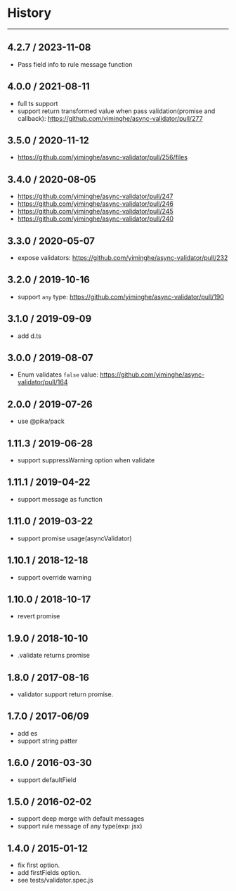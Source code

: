 # History
----

## 4.2.7 / 2023-11-08

- Pass field info to rule message function

## 4.0.0 / 2021-08-11

- full ts support
- support return transformed value when pass validation(promise and callback): https://github.com/yiminghe/async-validator/pull/277

## 3.5.0 / 2020-11-12

- https://github.com/yiminghe/async-validator/pull/256/files

## 3.4.0 / 2020-08-05

- https://github.com/yiminghe/async-validator/pull/247
- https://github.com/yiminghe/async-validator/pull/246
- https://github.com/yiminghe/async-validator/pull/245
- https://github.com/yiminghe/async-validator/pull/240

## 3.3.0 / 2020-05-07

- expose validators: https://github.com/yiminghe/async-validator/pull/232

## 3.2.0 / 2019-10-16

- support `any` type: https://github.com/yiminghe/async-validator/pull/190

## 3.1.0 / 2019-09-09

- add d.ts

## 3.0.0 / 2019-08-07

- Enum validates `false` value: https://github.com/yiminghe/async-validator/pull/164

## 2.0.0 / 2019-07-26

- use @pika/pack

## 1.11.3 / 2019-06-28

- support suppressWarning option when validate

## 1.11.1 / 2019-04-22

- support message as function

## 1.11.0 / 2019-03-22

- support promise usage(asyncValidator)

## 1.10.1 / 2018-12-18

- support override warning

## 1.10.0 / 2018-10-17

- revert promise

## 1.9.0 / 2018-10-10

- .validate returns promise

## 1.8.0 / 2017-08-16

- validator support return promise.

## 1.7.0 / 2017-06/09

- add es
- support string patter

## 1.6.0 / 2016-03-30

- support defaultField

## 1.5.0 / 2016-02-02

- support deep merge with default messages
- support rule message of any type(exp: jsx)

## 1.4.0 / 2015-01-12

- fix first option. 
- add firstFields option.
- see tests/validator.spec.js
